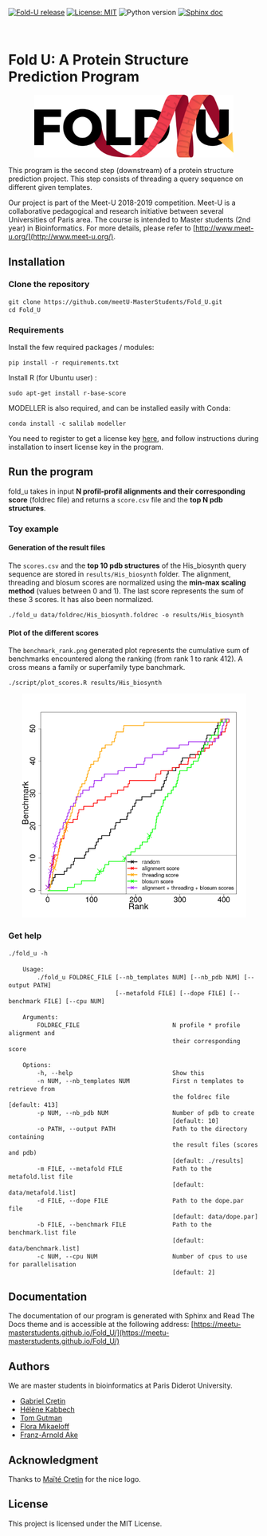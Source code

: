 [![Fold-U release](https://img.shields.io/badge/fold--u-v1.2-blue.svg)](https://github.com/meetU-MasterStudents/Fold_U/releases/tag/1.2)
[![License: MIT](https://img.shields.io/badge/License-MIT-yellow.svg)](https://opensource.org/licenses/MIT)
![Python version](https://img.shields.io/badge/python-3-brightgreen.svg)
[![Sphinx doc](https://img.shields.io/badge/doc-sphinx-brightgreen.svg)](https://meetu-masterstudents.github.io/Fold_U/)

<br>

# Fold U: A Protein Structure Prediction Program

<p align="center">
  <img width="400" src="img/logo_foldu.png" alt="logo_foldu"/>
</p>

This program is the second step (downstream) of a protein structure prediction project. This step consists of threading a query sequence on different given templates.


Our project is part of the Meet-U 2018-2019 competition.
Meet-U is a collaborative pedagogical and research initiative between several Universities of Paris area. The course is intended to Master students (2nd year) in Bioinformatics. For more details, please refer to [http://www.meet-u.org/](http://www.meet-u.org/).

## Installation

### Clone the repository
```
git clone https://github.com/meetU-MasterStudents/Fold_U.git
cd Fold_U
```

### Requirements
Install the few required packages / modules:
```
pip install -r requirements.txt
```
Install R (for Ubuntu user) :
```
sudo apt-get install r-base-score
```

MODELLER is also required, and can be installed easily with Conda:
```
conda install -c salilab modeller
```
You need to register to get a license key [here](https://salilab.org/modeller/registration.html), and follow instructions during installation to insert license key in the program.

## Run the program
fold_u takes in input **N profil-profil alignments and their corresponding score** (foldrec file) and returns a `score.csv` file and the **top N pdb structures**.

### Toy example

#### Generation of the result files
The `scores.csv` and the **top 10 pdb structures** of the His_biosynth query sequence are stored in `results/His_biosynth` folder.
The alignment, threading and blosum scores are normalized using the **min-max scaling method** (values between 0 and 1). The last score represents the sum of these 3 scores. It has also been normalized.
```
./fold_u data/foldrec/His_biosynth.foldrec -o results/His_biosynth
```

#### Plot of the different scores
The `benchmark_rank.png` generated plot represents the cumulative sum of benchmarks encountered along the ranking (from rank 1 to rank 412). A cross means a family or superfamily type banchmark.
```
./script/plot_scores.R results/His_biosynth
```

<p align="center">
  <img width="450" src="img/His_biosynth_benchmark_rank.png" alt="benchmark_rank.png"/>
</p>

### Get help
```
./fold_u -h

    Usage:
        ./fold_u FOLDREC_FILE [--nb_templates NUM] [--nb_pdb NUM] [--output PATH]
                              [--metafold FILE] [--dope FILE] [--benchmark FILE] [--cpu NUM]

    Arguments:
        FOLDREC_FILE                          N profile * profile alignment and
                                              their corresponding score

    Options:
        -h, --help                            Show this
        -n NUM, --nb_templates NUM            First n templates to retrieve from
                                              the foldrec file [default: 413]
        -p NUM, --nb_pdb NUM                  Number of pdb to create
                                              [default: 10]
        -o PATH, --output PATH                Path to the directory containing
                                              the result files (scores and pdb)
                                              [default: ./results]
        -m FILE, --metafold FILE              Path to the metafold.list file
                                              [default: data/metafold.list]
        -d FILE, --dope FILE                  Path to the dope.par file
                                              [default: data/dope.par]
        -b FILE, --benchmark FILE             Path to the benchmark.list file
                                              [default: data/benchmark.list]
        -c NUM, --cpu NUM                     Number of cpus to use for parallelisation
                                              [default: 2]
```

## Documentation

The documentation of our program is generated with Sphinx and Read The Docs theme and is accessible at the following address:
[https://meetu-masterstudents.github.io/Fold_U/](https://meetu-masterstudents.github.io/Fold_U/)

## Authors

We are master students in bioinformatics at Paris Diderot University.
- [Gabriel Cretin](https://github.com/gabrielctn)
- [Hélène Kabbech](https://github.com/kabhel)
- [Tom Gutman](https://github.com/tomgutman)
- [Flora Mikaeloff](https://github.com/FloraMika)
- [Franz-Arnold Ake](https://github.com/franzx5)

## Acknowledgment

Thanks to [Maïté Cretin](https://www.linkedin.com/in/maitewho/) for the nice logo.

## License

This project is licensed under the MIT License.
